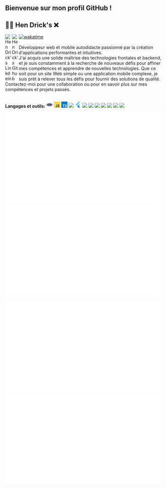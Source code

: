 ## Bienvenue sur mon profil GitHub !

## 🤴🏽 Hen Drick's ❌
[![wakatime](https://wakatime.com/badge/user/7b352a6a-e2c5-4412-8add-dbabac90c9f7.svg)](https://wakatime.com/@7b352a6a-e2c5-4412-8add-dbabac90c9f7)
<a href="http://linkedin.com/in/hamien-jean-l-b0b86aa9">
  <img align="left" alt="Hen Drick's Linkdein" width="22px" src="https://cdn.jsdelivr.net/npm/simple-icons@v3/icons/linkedin.svg" />
</a>
<a href="https://github.com/Hen-Dricks/">
  <img align="left" alt="Hen Drick's Github" width="22px" src="https://cdn.jsdelivr.net/npm/simple-icons@v3/icons/github.svg" />
</a>
<br>
<br>
Développeur web et mobile autodidacte passionné par la création d'applications performantes et intuitives. 
<br>J'ai acquis une solide maîtrise des technologies frontales et backend, et je suis constamment à la recherche de nouveaux défis pour affiner mes compétences et apprendre de nouvelles technologies. Que ce soit pour un site Web simple ou une application mobile complexe, je suis prêt à relever tous les défis pour fournir des solutions de qualité.<br>
Contactez-moi pour une collaboration ou pour en savoir plus sur mes compétences et projets passés.
<br><br>

**Langages et outils:**
<code><img height="20" src="https://raw.githubusercontent.com/github/explore/80688e429a7d4ef2fca1e82350fe8e3517d3494d/topics/php/php.png"></code>
<code><img height="20" src="https://raw.githubusercontent.com/github/explore/80688e429a7d4ef2fca1e82350fe8e3517d3494d/topics/javascript/javascript.png"></code>
<code><img height="20" src="https://raw.githubusercontent.com/github/explore/80688e429a7d4ef2fca1e82350fe8e3517d3494d/topics/typescript/typescript.png"></code>
<code><img height="20" src="https://cdn.worldvectorlogo.com/logos/visual-studio-code-1.svg"></code>
<code><img height="20" src="https://raw.githubusercontent.com/github/explore/80688e429a7d4ef2fca1e82350fe8e3517d3494d/topics/flutter/flutter.png"></code>
<code><img height="20" src="https://laravel.com/img/logomark.min.svg"></code>
<code><img height="20" src="https://play.vuejs.org/logo.svg"></code>
<code><img height="20" src="https://cdn.quasar.dev/logo-v2/svg/logo.svg"></code>
<code><img height="20" src="https://avatars.githubusercontent.com/u/67591465?s=200&v=4"></code>
<code><img height="20" src="https://ionicframework.com/_next/image?url=%2F_next%2Fstatic%2Fmedia%2Fframework-1.f8c82db2.png&w=256&q=75"></code>
<code><img height="20" src="https://docs.python.org/3/_static/py.svg"></code>
<code><img height="20" src="https://bashlogo.com/img/logo/svg/full_colored_dark.svg"></code>

![](https://raw.githubusercontent.com/Hen-Dricks/profile-stats/master/generated/overview.svg#gh-light-mode-only)
![](https://raw.githubusercontent.com/Hen-Dricks/profile-stats/master/generated/languages.svg#gh-light-mode-only)

![](https://raw.githubusercontent.com/Hen-Dricks/profile-stats/master/generated/overview.svg#gh-dark-mode-only)
![](https://raw.githubusercontent.com/Hen-Dricks/profile-stats/master/generated/languages.svg#gh-dark-mode-only)
